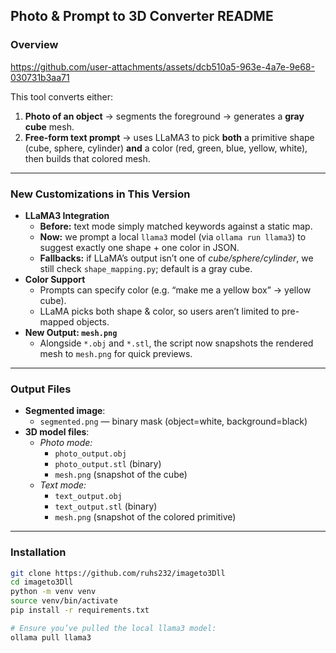 ## Photo & Prompt to 3D Converter README 

### Overview



https://github.com/user-attachments/assets/dcb510a5-963e-4a7e-9e68-030731b3aa71





This tool converts either:  

1. **Photo of an object** → segments the foreground → generates a **gray cube** mesh.  
2. **Free-form text prompt** → uses LLaMA3 to pick **both** a primitive shape (cube, sphere, cylinder) **and** a color (red, green, blue, yellow, white), then builds that colored mesh.

---

### New Customizations in This Version
- **LLaMA3 Integration**  
  - **Before:** text mode simply matched keywords against a static map.  
  - **Now:** we prompt a local `llama3` model (via `ollama run llama3`) to suggest exactly one shape + one color in JSON.  
  - **Fallbacks:** if LLaMA’s output isn’t one of *cube/sphere/cylinder*, we still check `shape_mapping.py`; default is a gray cube.
- **Color Support**  
  - Prompts can specify color (e.g. “make me a yellow box” → yellow cube).  
  - LLaMA picks both shape & color, so users aren’t limited to pre-mapped objects.
- **New Output: `mesh.png`**  
  - Alongside `*.obj` and `*.stl`, the script now snapshots the rendered mesh to `mesh.png` for quick previews.

---

### Output Files

- **Segmented image**:  
  - `segmented.png` — binary mask (object=white, background=black)  
- **3D model files**:  
  - *Photo mode:*  
    - `photo_output.obj`  
    - `photo_output.stl` (binary)  
    - `mesh.png` (snapshot of the cube)  
  - *Text mode:*  
    - `text_output.obj`  
    - `text_output.stl` (binary)  
    - `mesh.png` (snapshot of the colored primitive)  

---

### Installation

```bash
git clone https://github.com/ruhs232/imageto3Dll
cd imageto3Dll
python -m venv venv
source venv/bin/activate
pip install -r requirements.txt

# Ensure you’ve pulled the local llama3 model:
ollama pull llama3
